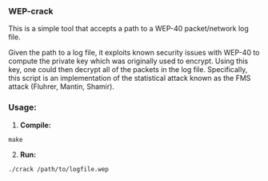 ### WEP-crack

This is a simple tool that accepts a path to a WEP-40 packet/network log file.

Given the path to a log file, it exploits known security issues with  WEP-40 to compute
the private key which was originally used to encrypt.  Using this key, one could then decrypt 
all of the packets in the log file. Specifically, this script is an implementation of the 
statistical attack known as the FMS attack (Fluhrer, Mantin, Shamir). 

### Usage:

1) **Compile:**

  `make`

2) **Run:**

  `./crack /path/to/logfile.wep`
 


